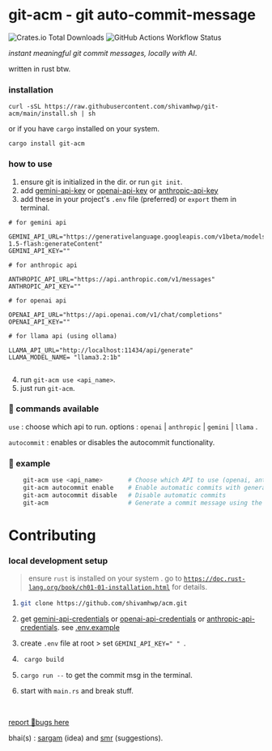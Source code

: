 # git-acm - git auto-commit-message

![Crates.io Total Downloads](https://img.shields.io/crates/d/git-acm) ![GitHub Actions Workflow Status](https://img.shields.io/github/actions/workflow/status/shivamhwp/git-acm/release.yml)

_instant meaningful git commit messages, locally with AI_.

written in rust btw.

### installation

```
curl -sSL https://raw.githubusercontent.com/shivamhwp/git-acm/main/install.sh | sh
```

or
if you have `cargo` installed on your system.

```
cargo install git-acm
```

### how to use

1. ensure git is initialized in the dir. or run `git init`.
2. add [gemini-api-key](https://aistudio.google.com/app/apikey) or [openai-api-key](https://platform.openai.com/api-keys) or [anthropic-api-key](https://console.anthropic.com/settings/keys)
3. add these in your project's `.env` file (preferred) or `export` them in terminal.

```
# for gemini api

GEMINI_API_URL="https://generativelanguage.googleapis.com/v1beta/models/gemini-1.5-flash:generateContent"
GEMINI_API_KEY=""

# for anthropic api

ANTHROPIC_API_URL="https://api.anthropic.com/v1/messages"
ANTHROPIC_API_KEY=""

# for openai api

OPENAI_API_URL="https://api.openai.com/v1/chat/completions"
OPENAI_API_KEY=""

# for llama api (using ollama)

LLAMA_API_URL="http://localhost:11434/api/generate"
LLAMA_MODEL_NAME= "llama3.2:1b"


```

4. run `git-acm use <api_name>`.
5. just run `git-acm`.

### 📍 commands available

`use` : choose which api to run. options : `openai` | `anthropic` | `gemini` | `llama` .

`autocommit` : enables or disables the autocommit functionality.

### 📍 example

```bash
    git-acm use <api_name>       # Choose which API to use (openai, anthropic, gemini, llama)
    git-acm autocommit enable    # Enable automatic commits with generated messages
    git-acm autocommit disable   # Disable automatic commits
    git-acm                      # Generate a commit message using the currently selected API

```

# Contributing

### local development setup

> ensure `rust` is installed on your system . go to [`https://doc.rust-lang.org/book/ch01-01-installation.html`](https://doc.rust-lang.org/book/ch01-01-installation.html) for details.

1. ```bash
   git clone https://github.com/shivamhwp/acm.git
   ```

2. get [gemini-api-credentials](https://aistudio.google.com/app/apikey) or [openai-api-credentials](https://platform.openai.com/api-keys) or [anthropic-api-credentials](https://console.anthropic.com/settings/keys). see [.env.example](https://github.com/shivamhwp/git-acm/blob/main/.env.example)
3. create `.env` file at root > set `GEMINI_API_KEY=" " `.
4. ```bash
    cargo build
   ```
5. `cargo run --` to get the commit msg in the terminal.
6. start with `main.rs` and break stuff.

<br>

[report 🐞bugs here](https://x.com/shivamhwp)

bhai(s) : [sargam](https://x.com/sargampoudel) (idea) and [smr](https://x.com/smrdotgg) (suggestions).

<br>
